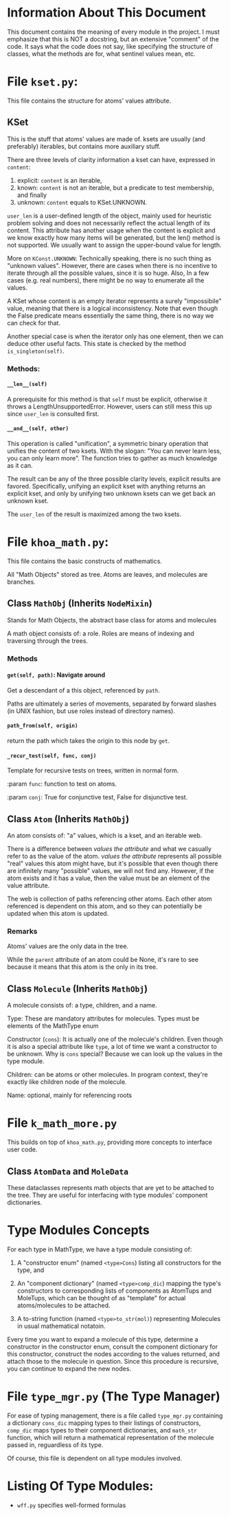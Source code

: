 # Information About This Document
This document contains the meaning of every module in the project. I must
emphasize that this is NOT a docstring, but an extensive "comment" of the code.
It says what the code does not say, like specifying the structure of classes,
what the methods are for, what sentinel values mean, etc.

# File `kset.py`:
This file contains the structure for atoms' values attribute.

## KSet
This is the stuff that atoms' values are made of. ksets are usually
(and preferably) iterables, but contains more auxiliary stuff.

There are three levels of clarity information a kset can have, expressed in `content`:
1. explicit: `content` is an iterable,
2. known: `content` is not an iterable, but a predicate to test membership, and finally
3. unknown: `content` equals to KSet.UNKNOWN.

`user_len` is a user-defined length of the object, mainly used for heuristic
problem solving and does not necessarily reflect the actual length of its
content. This attribute has another usage when the content is explicit and we
know exactly how many items will be generated, but the len() method is not
supported. We usually want to assign the upper-bound value for length.

More on `KConst.UNKNOWN`: Technically speaking, there is no such thing as
"unknown values".  However, there are cases when there is no incentive to
iterate through all the possible values, since it is so huge. Also, In a few
cases (e.g. real numbers), there might be no way to enumerate all the values.

A KSet whose content is an empty iterator represents a surely "impossibile" value,
meaning that there is a logical inconsistency. Note that even though the False predicate
means essentially the same thing, there is no way we can check for that.

Another special case is when the iterator only has one element, then we can deduce
other useful facts. This state is checked by the method `is_singleton(self)`.


### Methods:
#### `__len__(self)`
A prerequisite for this method is that `self` must be explicit, otherwise it
throws a LengthUnsupportedError. However, users can still mess this up since
`user_len` is consulted first.

#### `__and__(self, other)`
This operation is called "unification", a symmetric binary operation that
unifies the content of two ksets. With the slogan: "You can never learn less,
you can only learn more". The function tries to gather as much knowledge as it
can.

The result can be any of the three possible clarity levels, explicit results
are favored. Specifically, unifying an explicit kset with anything returns an
explicit kset, and only by unifying two unknown ksets can we get back an
unknown kset.

The `user_len` of the result is maximized among the two ksets.

# File `khoa_math.py`:
This file contains the basic constructs of mathematics.

All "Math Objects" stored as tree. Atoms are leaves, and
molecules are branches.

## Class `MathObj` (Inherits `NodeMixin`)
Stands for Math Objects, the abstract base class for atoms and molecules

A math object consists of: a role. Roles are means of indexing
and traversing through the trees.

### Methods
#### `get(self, path)`: Navigate around
Get a descendant of a this object, referenced by `path`.

Paths are ultimately a series of movements, separated by forward slashes
(in UNIX fashion, but use roles instead of directory names).

#### `path_from(self, origin)`
return the path which takes the origin to this node by `get`.

#### `_recur_test(self, func, conj)`
Template for recursive tests on trees, written in normal form.

:param `func`: function to test on atoms.

:param `conj`: True for conjunctive test, False for disjunctive test.

## Class `Atom` (Inherits `MathObj`)
An atom consists of: "a" values, which is a kset, and an iterable web.

There is a difference between *values the attribute* and what we
casually refer to as the value of the atom.
*values the attribute* represents all possible "real" values this atom might have,
but it's possible that even though there are infinitely many "possible"
values, we will not find any. However, if the atom exists and it has a value,
then the value must be an element of the value attribute.

The web is collection of paths referencing other atoms. Each other atom referenced
is dependent on this atom, and so they can potentially be updated when this atom
is updated.

### Remarks
Atoms' values are the only data in the tree.

While the `parent` attribute of an atom could be None, it's rare to see
because it means that this atom is the only in its tree.

## Class `Molecule` (Inherits `MathObj`)
A molecule consists of: a type, children, and a name.

Type: These are mandatory attributes for molecules. Types must be elements of
the MathType enum

Constructor (`cons`): It is actually one of the molecule's children. Even though
it is also a special attribute like `type`, a lot of time we want a constructor
to be unknown. Why is `cons` special? Because we can look up the values in the
type module.

Children: can be atoms or other molecules. In program context, they're exactly
like children node of the molecule.

Name: optional, mainly for referencing roots

# File `k_math_more.py`

This builds on top of `khoa_math.py`, providing more concepts to interface user
code.

## Class `AtomData` and `MoleData`

These dataclasses represents math objects that are yet to be attached to the
tree. They are useful for interfacing with type modules' component
dictionaries.

# Type Modules Concepts

For each type in MathType, we have a type module consisting of:

1. A "constructor enum" (named `<type>Cons`) listing all constructors for the
   type, and

2. An "component dictionary" (named `<type>comp_dic`) mapping the type's
   constructors to corresponding lists of components as AtomTups and MoleTups,
   which can be thought of as "template" for actual atoms/molecules to be
   attached.

3. A to-string function (named `<type>to_str(mol)`) representing Molecules in
   usual mathematical notatoin.

Every time you want to expand a molecule of this type, determine a constructor
in the constructor enum, consult the component dictionary for this constructor,
construct the nodes according to the values returned, and attach those to the
molecule in question. Since this procedure is recursive, you can continue to
expand the new nodes.

# File `type_mgr.py` (The Type Manager)

For ease of typing management, there is a file called `type_mgr.py` containing
a dictionary `cons_dic` mapping types to their listings of constructors,
`comp_dic` maps types to their component dictionaries, and `math_str` function,
which will return a mathematical representation of the molecule passed in,
reguardless of its type.

Of course, this file is dependent on all type modules involved.

# Listing Of Type Modules:

* `wff.py` specifies well-formed formulas

